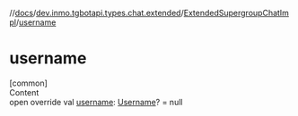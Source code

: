 //[docs](../../../index.md)/[dev.inmo.tgbotapi.types.chat.extended](../index.md)/[ExtendedSupergroupChatImpl](index.md)/[username](username.md)



# username  
[common]  
Content  
open override val [username](username.md): [Username](../../dev.inmo.tgbotapi.types/-username/index.md)? = null  



